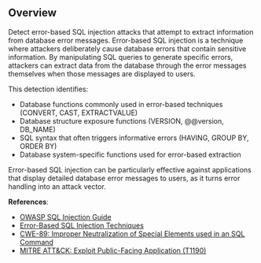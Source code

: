 ## Overview

Detect error-based SQL injection attacks that attempt to extract information from database error messages. Error-based SQL injection is a technique where attackers deliberately cause database errors that contain sensitive information. By manipulating SQL queries to generate specific errors, attackers can extract data from the database through the error messages themselves when those messages are displayed to users.

This detection identifies:
- Database functions commonly used in error-based techniques (CONVERT, CAST, EXTRACTVALUE)
- Database structure exposure functions (VERSION, @@version, DB_NAME)
- SQL syntax that often triggers informative errors (HAVING, GROUP BY, ORDER BY)
- Database system-specific functions used for error-based extraction

Error-based SQL injection can be particularly effective against applications that display detailed database error messages to users, as it turns error handling into an attack vector.

**References**:
- [OWASP SQL Injection Guide](https://owasp.org/www-community/attacks/SQL_Injection)
- [Error-Based SQL Injection Techniques](https://www.exploit-db.com/docs/english/44348-error-based-sql-injection-in-order-by-clause.pdf)
- [CWE-89: Improper Neutralization of Special Elements used in an SQL Command](https://cwe.mitre.org/data/definitions/89.html)
- [MITRE ATT&CK: Exploit Public-Facing Application (T1190)](https://attack.mitre.org/techniques/T1190/)